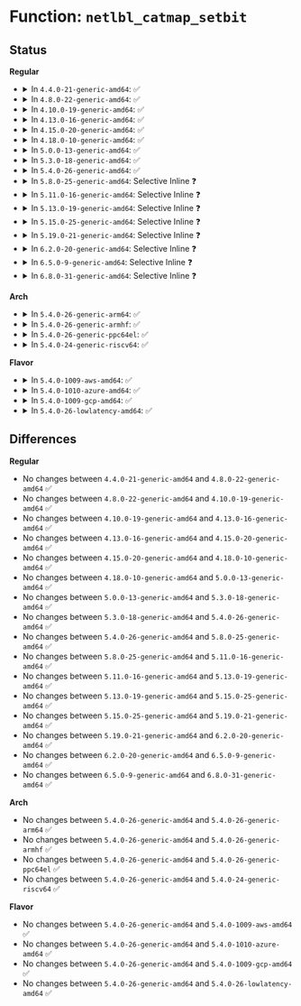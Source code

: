 # Function: <code>netlbl_catmap_setbit</code>

## Status
<b>Regular</b>
<ul>
<li>
<details>
<summary>In <code>4.4.0-21-generic-amd64</code>: ✅</summary>

```c
int netlbl_catmap_setbit(struct netlbl_lsm_catmap * * catmap, u32 bit, gfp_t flags)
```

```json
{
  "name": "netlbl_catmap_setbit",
  "collision_type": "Unique Global",
  "inline_type": "No",
  "funcs": [
    {
      "addr": 18446744071587281936,
      "name": "netlbl_catmap_setbit",
      "external": true,
      "loc": "net/netlabel/netlabel_kapi.c:641",
      "file": "net/netlabel/netlabel_kapi.c",
      "inline": "seen, unknown",
      "caller_inline": [],
      "caller_func": [
        "security/smack/smack_access.c:smk_netlbl_mls",
        "net/netlabel/netlabel_kapi.c:netlbl_catmap_setrng"
      ]
    }
  ],
  "symbols": [
    {
      "addr": 18446744071587281936,
      "name": "netlbl_catmap_setbit",
      "section": ".text",
      "bind": "STB_GLOBAL",
      "size": 63
    }
  ]
}
```
</details>
</li>
<li>
<details>
<summary>In <code>4.8.0-22-generic-amd64</code>: ✅</summary>

```c
int netlbl_catmap_setbit(struct netlbl_lsm_catmap * * catmap, u32 bit, gfp_t flags)
```

```json
{
  "name": "netlbl_catmap_setbit",
  "collision_type": "Unique Global",
  "inline_type": "No",
  "funcs": [
    {
      "addr": 18446744071587746016,
      "name": "netlbl_catmap_setbit",
      "external": true,
      "loc": "net/netlabel/netlabel_kapi.c:783",
      "file": "net/netlabel/netlabel_kapi.c",
      "inline": "seen, unknown",
      "caller_inline": [],
      "caller_func": [
        "security/smack/smack_access.c:smk_netlbl_mls",
        "net/ipv6/calipso.c:calipso_opt_getattr",
        "net/netlabel/netlabel_kapi.c:netlbl_catmap_setrng"
      ]
    }
  ],
  "symbols": [
    {
      "addr": 18446744071587746016,
      "name": "netlbl_catmap_setbit",
      "section": ".text",
      "bind": "STB_GLOBAL",
      "size": 63
    }
  ]
}
```
</details>
</li>
<li>
<details>
<summary>In <code>4.10.0-19-generic-amd64</code>: ✅</summary>

```c
int netlbl_catmap_setbit(struct netlbl_lsm_catmap * * catmap, u32 bit, gfp_t flags)
```

```json
{
  "name": "netlbl_catmap_setbit",
  "collision_type": "Unique Global",
  "inline_type": "No",
  "funcs": [
    {
      "addr": 18446744071587961232,
      "name": "netlbl_catmap_setbit",
      "external": true,
      "loc": "net/netlabel/netlabel_kapi.c:783",
      "file": "net/netlabel/netlabel_kapi.c",
      "inline": "seen, unknown",
      "caller_inline": [],
      "caller_func": [
        "security/smack/smack_access.c:smk_netlbl_mls",
        "net/ipv6/calipso.c:calipso_opt_getattr",
        "net/netlabel/netlabel_kapi.c:netlbl_catmap_setrng"
      ]
    }
  ],
  "symbols": [
    {
      "addr": 18446744071587961232,
      "name": "netlbl_catmap_setbit",
      "section": ".text",
      "bind": "STB_GLOBAL",
      "size": 63
    }
  ]
}
```
</details>
</li>
<li>
<details>
<summary>In <code>4.13.0-16-generic-amd64</code>: ✅</summary>

```c
int netlbl_catmap_setbit(struct netlbl_lsm_catmap * * catmap, u32 bit, gfp_t flags)
```

```json
{
  "name": "netlbl_catmap_setbit",
  "collision_type": "Unique Global",
  "inline_type": "No",
  "funcs": [
    {
      "addr": 18446744071588119392,
      "name": "netlbl_catmap_setbit",
      "external": true,
      "loc": "net/netlabel/netlabel_kapi.c:783",
      "file": "net/netlabel/netlabel_kapi.c",
      "inline": "seen, unknown",
      "caller_inline": [],
      "caller_func": [
        "security/smack/smack_access.c:smk_netlbl_mls",
        "net/ipv6/calipso.c:calipso_opt_getattr",
        "net/netlabel/netlabel_kapi.c:netlbl_catmap_setrng"
      ]
    }
  ],
  "symbols": [
    {
      "addr": 18446744071588119392,
      "name": "netlbl_catmap_setbit",
      "section": ".text",
      "bind": "STB_GLOBAL",
      "size": 63
    }
  ]
}
```
</details>
</li>
<li>
<details>
<summary>In <code>4.15.0-20-generic-amd64</code>: ✅</summary>

```c
int netlbl_catmap_setbit(struct netlbl_lsm_catmap * * catmap, u32 bit, gfp_t flags)
```

```json
{
  "name": "netlbl_catmap_setbit",
  "collision_type": "Unique Global",
  "inline_type": "No",
  "funcs": [
    {
      "addr": 18446744071588667216,
      "name": "netlbl_catmap_setbit",
      "external": true,
      "loc": "net/netlabel/netlabel_kapi.c:783",
      "file": "net/netlabel/netlabel_kapi.c",
      "inline": "seen, unknown",
      "caller_inline": [],
      "caller_func": [
        "security/smack/smack_access.c:smk_netlbl_mls",
        "net/ipv6/calipso.c:calipso_opt_getattr",
        "net/netlabel/netlabel_kapi.c:netlbl_catmap_setrng"
      ]
    }
  ],
  "symbols": [
    {
      "addr": 18446744071588667216,
      "name": "netlbl_catmap_setbit",
      "section": ".text",
      "bind": "STB_GLOBAL",
      "size": 63
    }
  ]
}
```
</details>
</li>
<li>
<details>
<summary>In <code>4.18.0-10-generic-amd64</code>: ✅</summary>

```c
int netlbl_catmap_setbit(struct netlbl_lsm_catmap * * catmap, u32 bit, gfp_t flags)
```

```json
{
  "name": "netlbl_catmap_setbit",
  "collision_type": "Unique Global",
  "inline_type": "No",
  "funcs": [
    {
      "addr": 18446744071589033824,
      "name": "netlbl_catmap_setbit",
      "external": true,
      "loc": "net/netlabel/netlabel_kapi.c:783",
      "file": "net/netlabel/netlabel_kapi.c",
      "inline": "seen, unknown",
      "caller_inline": [],
      "caller_func": [
        "security/smack/smack_access.c:smk_netlbl_mls",
        "net/ipv6/calipso.c:calipso_opt_getattr",
        "net/netlabel/netlabel_kapi.c:netlbl_catmap_setrng"
      ]
    }
  ],
  "symbols": [
    {
      "addr": 18446744071589033824,
      "name": "netlbl_catmap_setbit",
      "section": ".text",
      "bind": "STB_GLOBAL",
      "size": 63
    }
  ]
}
```
</details>
</li>
<li>
<details>
<summary>In <code>5.0.0-13-generic-amd64</code>: ✅</summary>

```c
int netlbl_catmap_setbit(struct netlbl_lsm_catmap * * catmap, u32 bit, gfp_t flags)
```

```json
{
  "name": "netlbl_catmap_setbit",
  "collision_type": "Unique Global",
  "inline_type": "No",
  "funcs": [
    {
      "addr": 18446744071589259856,
      "name": "netlbl_catmap_setbit",
      "external": true,
      "loc": "net/netlabel/netlabel_kapi.c:783",
      "file": "net/netlabel/netlabel_kapi.c",
      "inline": "seen, unknown",
      "caller_inline": [],
      "caller_func": [
        "security/smack/smack_access.c:smk_netlbl_mls",
        "net/ipv6/calipso.c:calipso_opt_getattr",
        "net/netlabel/netlabel_kapi.c:netlbl_catmap_setrng"
      ]
    }
  ],
  "symbols": [
    {
      "addr": 18446744071589259856,
      "name": "netlbl_catmap_setbit",
      "section": ".text",
      "bind": "STB_GLOBAL",
      "size": 63
    }
  ]
}
```
</details>
</li>
<li>
<details>
<summary>In <code>5.3.0-18-generic-amd64</code>: ✅</summary>

```c
int netlbl_catmap_setbit(struct netlbl_lsm_catmap * * catmap, u32 bit, gfp_t flags)
```

```json
{
  "name": "netlbl_catmap_setbit",
  "collision_type": "Unique Global",
  "inline_type": "No",
  "funcs": [
    {
      "addr": 18446744071589715072,
      "name": "netlbl_catmap_setbit",
      "external": true,
      "loc": "net/netlabel/netlabel_kapi.c:769",
      "file": "net/netlabel/netlabel_kapi.c",
      "inline": "seen, unknown",
      "caller_inline": [],
      "caller_func": [
        "security/smack/smack_access.c:smk_netlbl_mls",
        "net/ipv6/calipso.c:calipso_opt_getattr",
        "net/netlabel/netlabel_kapi.c:netlbl_catmap_setrng"
      ]
    }
  ],
  "symbols": [
    {
      "addr": 18446744071589715072,
      "name": "netlbl_catmap_setbit",
      "section": ".text",
      "bind": "STB_GLOBAL",
      "size": 63
    }
  ]
}
```
</details>
</li>
<li>
<details>
<summary>In <code>5.4.0-26-generic-amd64</code>: ✅</summary>

```c
int netlbl_catmap_setbit(struct netlbl_lsm_catmap * * catmap, u32 bit, gfp_t flags)
```

```json
{
  "name": "netlbl_catmap_setbit",
  "collision_type": "Unique Global",
  "inline_type": "No",
  "funcs": [
    {
      "addr": 18446744071589939376,
      "name": "netlbl_catmap_setbit",
      "external": true,
      "loc": "net/netlabel/netlabel_kapi.c:769",
      "file": "net/netlabel/netlabel_kapi.c",
      "inline": "seen, unknown",
      "caller_inline": [],
      "caller_func": [
        "security/smack/smack_access.c:smk_netlbl_mls",
        "net/ipv6/calipso.c:calipso_opt_getattr",
        "net/netlabel/netlabel_kapi.c:netlbl_catmap_setrng"
      ]
    }
  ],
  "symbols": [
    {
      "addr": 18446744071589939376,
      "name": "netlbl_catmap_setbit",
      "section": ".text",
      "bind": "STB_GLOBAL",
      "size": 63
    }
  ]
}
```
</details>
</li>
<li>
<details>
<summary>In <code>5.8.0-25-generic-amd64</code>: Selective Inline ❓</summary>

```c
int netlbl_catmap_setbit(struct netlbl_lsm_catmap * * catmap, u32 bit, gfp_t flags)
```

```json
{
  "name": "netlbl_catmap_setbit",
  "collision_type": "Unique Global",
  "inline_type": "Selective",
  "funcs": [
    {
      "addr": 18446744071590971481,
      "name": "netlbl_catmap_setbit",
      "external": true,
      "loc": "net/netlabel/netlabel_kapi.c:775",
      "file": "net/netlabel/netlabel_kapi.c",
      "inline": "not declared, inlined",
      "caller_inline": [
        "net/netlabel/netlabel_kapi.c:netlbl_catmap_setrng"
      ],
      "caller_func": [
        "security/smack/smack_access.c:smk_import_entry",
        "net/ipv4/cipso_ipv4.c:cipso_v4_parsetag_rbm",
        "net/ipv6/calipso.c:calipso_opt_getattr"
      ]
    }
  ],
  "symbols": [
    {
      "addr": 18446744071590968720,
      "name": "netlbl_catmap_setbit",
      "section": ".text",
      "bind": "STB_GLOBAL",
      "size": 66
    }
  ]
}
```
</details>
</li>
<li>
<details>
<summary>In <code>5.11.0-16-generic-amd64</code>: Selective Inline ❓</summary>

```c
int netlbl_catmap_setbit(struct netlbl_lsm_catmap * * catmap, u32 bit, gfp_t flags)
```

```json
{
  "name": "netlbl_catmap_setbit",
  "collision_type": "Unique Global",
  "inline_type": "Selective",
  "funcs": [
    {
      "addr": 18446744071591036057,
      "name": "netlbl_catmap_setbit",
      "external": true,
      "loc": "net/netlabel/netlabel_kapi.c:775",
      "file": "net/netlabel/netlabel_kapi.c",
      "inline": "not declared, inlined",
      "caller_inline": [
        "net/netlabel/netlabel_kapi.c:netlbl_catmap_setrng"
      ],
      "caller_func": [
        "security/smack/smack_access.c:smack_populate_secattr",
        "net/ipv4/cipso_ipv4.c:cipso_v4_parsetag_rbm",
        "net/ipv6/calipso.c:calipso_opt_getattr"
      ]
    }
  ],
  "symbols": [
    {
      "addr": 18446744071591033296,
      "name": "netlbl_catmap_setbit",
      "section": ".text",
      "bind": "STB_GLOBAL",
      "size": 66
    }
  ]
}
```
</details>
</li>
<li>
<details>
<summary>In <code>5.13.0-19-generic-amd64</code>: Selective Inline ❓</summary>

```c
int netlbl_catmap_setbit(struct netlbl_lsm_catmap * * catmap, u32 bit, gfp_t flags)
```

```json
{
  "name": "netlbl_catmap_setbit",
  "collision_type": "Unique Global",
  "inline_type": "Selective",
  "funcs": [
    {
      "addr": 18446744071590966665,
      "name": "netlbl_catmap_setbit",
      "external": true,
      "loc": "net/netlabel/netlabel_kapi.c:775",
      "file": "net/netlabel/netlabel_kapi.c",
      "inline": "not declared, inlined",
      "caller_inline": [
        "net/netlabel/netlabel_kapi.c:netlbl_catmap_setrng"
      ],
      "caller_func": [
        "security/smack/smack_access.c:smack_populate_secattr",
        "net/ipv4/cipso_ipv4.c:cipso_v4_parsetag_rbm",
        "net/ipv6/calipso.c:calipso_opt_getattr"
      ]
    }
  ],
  "symbols": [
    {
      "addr": 18446744071590963888,
      "name": "netlbl_catmap_setbit",
      "section": ".text",
      "bind": "STB_GLOBAL",
      "size": 66
    }
  ]
}
```
</details>
</li>
<li>
<details>
<summary>In <code>5.15.0-25-generic-amd64</code>: Selective Inline ❓</summary>

```c
int netlbl_catmap_setbit(struct netlbl_lsm_catmap * * catmap, u32 bit, gfp_t flags)
```

```json
{
  "name": "netlbl_catmap_setbit",
  "collision_type": "Unique Global",
  "inline_type": "Selective",
  "funcs": [
    {
      "addr": 18446744071591804141,
      "name": "netlbl_catmap_setbit",
      "external": true,
      "loc": "net/netlabel/netlabel_kapi.c:775",
      "file": "net/netlabel/netlabel_kapi.c",
      "inline": "not declared, inlined",
      "caller_inline": [
        "net/netlabel/netlabel_kapi.c:netlbl_catmap_setrng"
      ],
      "caller_func": [
        "security/smack/smack_access.c:smack_populate_secattr",
        "net/ipv4/cipso_ipv4.c:cipso_v4_parsetag_rbm",
        "net/ipv6/calipso.c:calipso_opt_getattr"
      ]
    }
  ],
  "symbols": [
    {
      "addr": 18446744071591801008,
      "name": "netlbl_catmap_setbit",
      "section": ".text",
      "bind": "STB_GLOBAL",
      "size": 119
    }
  ]
}
```
</details>
</li>
<li>
<details>
<summary>In <code>5.19.0-21-generic-amd64</code>: Selective Inline ❓</summary>

```c
int netlbl_catmap_setbit(struct netlbl_lsm_catmap * * catmap, u32 bit, gfp_t flags)
```

```json
{
  "name": "netlbl_catmap_setbit",
  "collision_type": "Unique Global",
  "inline_type": "Selective",
  "funcs": [
    {
      "addr": 18446744071593515501,
      "name": "netlbl_catmap_setbit",
      "external": true,
      "loc": "net/netlabel/netlabel_kapi.c:775",
      "file": "net/netlabel/netlabel_kapi.c",
      "inline": "not declared, inlined",
      "caller_inline": [
        "net/netlabel/netlabel_kapi.c:netlbl_catmap_setrng"
      ],
      "caller_func": [
        "security/smack/smack_access.c:smack_populate_secattr",
        "net/ipv6/calipso.c:calipso_opt_getattr"
      ]
    }
  ],
  "symbols": [
    {
      "addr": 18446744071593511984,
      "name": "netlbl_catmap_setbit",
      "section": ".text",
      "bind": "STB_GLOBAL",
      "size": 131
    }
  ]
}
```
</details>
</li>
<li>
<details>
<summary>In <code>6.2.0-20-generic-amd64</code>: Selective Inline ❓</summary>

```c
int netlbl_catmap_setbit(struct netlbl_lsm_catmap * * catmap, u32 bit, gfp_t flags)
```

```json
{
  "name": "netlbl_catmap_setbit",
  "collision_type": "Unique Global",
  "inline_type": "Selective",
  "funcs": [
    {
      "addr": 18446744071595435309,
      "name": "netlbl_catmap_setbit",
      "external": true,
      "loc": "net/netlabel/netlabel_kapi.c:775",
      "file": "net/netlabel/netlabel_kapi.c",
      "inline": "not declared, inlined",
      "caller_inline": [
        "net/netlabel/netlabel_kapi.c:netlbl_catmap_setrng"
      ],
      "caller_func": [
        "security/smack/smack_access.c:smack_populate_secattr",
        "net/ipv6/calipso.c:calipso_opt_getattr"
      ]
    }
  ],
  "symbols": [
    {
      "addr": 18446744071595431552,
      "name": "netlbl_catmap_setbit",
      "section": ".text",
      "bind": "STB_GLOBAL",
      "size": 131
    }
  ]
}
```
</details>
</li>
<li>
<details>
<summary>In <code>6.5.0-9-generic-amd64</code>: Selective Inline ❓</summary>

```c
int netlbl_catmap_setbit(struct netlbl_lsm_catmap * * catmap, u32 bit, gfp_t flags)
```

```json
{
  "name": "netlbl_catmap_setbit",
  "collision_type": "Unique Global",
  "inline_type": "Selective",
  "funcs": [
    {
      "addr": 18446744071595942237,
      "name": "netlbl_catmap_setbit",
      "external": true,
      "loc": "net/netlabel/netlabel_kapi.c:775",
      "file": "net/netlabel/netlabel_kapi.c",
      "inline": "not declared, inlined",
      "caller_inline": [
        "net/netlabel/netlabel_kapi.c:netlbl_catmap_setrng"
      ],
      "caller_func": [
        "security/smack/smack_access.c:smack_populate_secattr",
        "net/ipv6/calipso.c:calipso_opt_getattr"
      ]
    }
  ],
  "symbols": [
    {
      "addr": 18446744071595938416,
      "name": "netlbl_catmap_setbit",
      "section": ".text",
      "bind": "STB_GLOBAL",
      "size": 119
    }
  ]
}
```
</details>
</li>
<li>
<details>
<summary>In <code>6.8.0-31-generic-amd64</code>: Selective Inline ❓</summary>

```c
int netlbl_catmap_setbit(struct netlbl_lsm_catmap * * catmap, u32 bit, gfp_t flags)
```

```json
{
  "name": "netlbl_catmap_setbit",
  "collision_type": "Unique Global",
  "inline_type": "Selective",
  "funcs": [
    {
      "addr": 18446744071596804061,
      "name": "netlbl_catmap_setbit",
      "external": true,
      "loc": "net/netlabel/netlabel_kapi.c:775",
      "file": "net/netlabel/netlabel_kapi.c",
      "inline": "not declared, inlined",
      "caller_inline": [
        "net/netlabel/netlabel_kapi.c:netlbl_catmap_setrng"
      ],
      "caller_func": [
        "security/smack/smack_access.c:smack_populate_secattr",
        "net/ipv6/calipso.c:calipso_opt_getattr"
      ]
    }
  ],
  "symbols": [
    {
      "addr": 18446744071596799776,
      "name": "netlbl_catmap_setbit",
      "section": ".text",
      "bind": "STB_GLOBAL",
      "size": 119
    }
  ]
}
```
</details>
</li>
</ul>
<b>Arch</b>
<ul>
<li>
<details>
<summary>In <code>5.4.0-26-generic-arm64</code>: ✅</summary>

```c
int netlbl_catmap_setbit(struct netlbl_lsm_catmap * * catmap, u32 bit, gfp_t flags)
```

```json
{
  "name": "netlbl_catmap_setbit",
  "collision_type": "Unique Global",
  "inline_type": "No",
  "funcs": [
    {
      "addr": 18446603336503669144,
      "name": "netlbl_catmap_setbit",
      "external": true,
      "loc": "net/netlabel/netlabel_kapi.c:769",
      "file": "net/netlabel/netlabel_kapi.c",
      "inline": "seen, unknown",
      "caller_inline": [],
      "caller_func": [
        "security/smack/smack_access.c:smk_netlbl_mls",
        "net/ipv6/calipso.c:calipso_opt_getattr",
        "net/netlabel/netlabel_kapi.c:netlbl_catmap_setrng"
      ]
    }
  ],
  "symbols": [
    {
      "addr": 18446603336503669144,
      "name": "netlbl_catmap_setbit",
      "section": ".text",
      "bind": "STB_GLOBAL",
      "size": 128
    }
  ]
}
```
</details>
</li>
<li>
<details>
<summary>In <code>5.4.0-26-generic-armhf</code>: ✅</summary>

```c
int netlbl_catmap_setbit(struct netlbl_lsm_catmap * * catmap, u32 bit, gfp_t flags)
```

```json
{
  "name": "netlbl_catmap_setbit",
  "collision_type": "Unique Global",
  "inline_type": "No",
  "funcs": [
    {
      "addr": 3236307024,
      "name": "netlbl_catmap_setbit",
      "external": true,
      "loc": "net/netlabel/netlabel_kapi.c:769",
      "file": "net/netlabel/netlabel_kapi.c",
      "inline": "seen, unknown",
      "caller_inline": [],
      "caller_func": [
        "security/smack/smack_access.c:smk_netlbl_mls",
        "net/ipv6/calipso.c:calipso_opt_getattr",
        "net/netlabel/netlabel_kapi.c:netlbl_catmap_setrng"
      ]
    }
  ],
  "symbols": [
    {
      "addr": 3236307024,
      "name": "netlbl_catmap_setbit",
      "section": ".text",
      "bind": "STB_GLOBAL",
      "size": 124
    }
  ]
}
```
</details>
</li>
<li>
<details>
<summary>In <code>5.4.0-26-generic-ppc64el</code>: ✅</summary>

```c
int netlbl_catmap_setbit(struct netlbl_lsm_catmap * * catmap, u32 bit, gfp_t flags)
```

```json
{
  "name": "netlbl_catmap_setbit",
  "collision_type": "Unique Global",
  "inline_type": "No",
  "funcs": [
    {
      "addr": 13835058055297492480,
      "name": "netlbl_catmap_setbit",
      "external": true,
      "loc": "net/netlabel/netlabel_kapi.c:769",
      "file": "net/netlabel/netlabel_kapi.c",
      "inline": "seen, unknown",
      "caller_inline": [],
      "caller_func": [
        "security/smack/smack_access.c:smk_netlbl_mls",
        "net/ipv6/calipso.c:calipso_opt_getattr",
        "net/netlabel/netlabel_kapi.c:netlbl_catmap_setrng"
      ]
    }
  ],
  "symbols": [
    {
      "addr": 13835058055297492480,
      "name": "netlbl_catmap_setbit",
      "section": ".text",
      "bind": "STB_GLOBAL",
      "size": 128
    }
  ]
}
```
</details>
</li>
<li>
<details>
<summary>In <code>5.4.0-24-generic-riscv64</code>: ✅</summary>

```c
int netlbl_catmap_setbit(struct netlbl_lsm_catmap * * catmap, u32 bit, gfp_t flags)
```

```json
{
  "name": "netlbl_catmap_setbit",
  "collision_type": "Unique Global",
  "inline_type": "No",
  "funcs": [
    {
      "addr": 18446743936279606624,
      "name": "netlbl_catmap_setbit",
      "external": true,
      "loc": "net/netlabel/netlabel_kapi.c:769",
      "file": "net/netlabel/netlabel_kapi.c",
      "inline": "seen, unknown",
      "caller_inline": [],
      "caller_func": [
        "security/smack/smack_access.c:smk_netlbl_mls",
        "net/ipv6/calipso.c:calipso_opt_getattr",
        "net/netlabel/netlabel_kapi.c:netlbl_catmap_setrng"
      ]
    }
  ],
  "symbols": [
    {
      "addr": 18446743936279606624,
      "name": "netlbl_catmap_setbit",
      "section": ".text",
      "bind": "STB_GLOBAL",
      "size": 94
    }
  ]
}
```
</details>
</li>
</ul>
<b>Flavor</b>
<ul>
<li>
<details>
<summary>In <code>5.4.0-1009-aws-amd64</code>: ✅</summary>

```c
int netlbl_catmap_setbit(struct netlbl_lsm_catmap * * catmap, u32 bit, gfp_t flags)
```

```json
{
  "name": "netlbl_catmap_setbit",
  "collision_type": "Unique Global",
  "inline_type": "No",
  "funcs": [
    {
      "addr": 18446744071589542976,
      "name": "netlbl_catmap_setbit",
      "external": true,
      "loc": "net/netlabel/netlabel_kapi.c:769",
      "file": "net/netlabel/netlabel_kapi.c",
      "inline": "seen, unknown",
      "caller_inline": [],
      "caller_func": [
        "security/smack/smack_access.c:smk_netlbl_mls",
        "net/ipv6/calipso.c:calipso_opt_getattr",
        "net/netlabel/netlabel_kapi.c:netlbl_catmap_setrng"
      ]
    }
  ],
  "symbols": [
    {
      "addr": 18446744071589542976,
      "name": "netlbl_catmap_setbit",
      "section": ".text",
      "bind": "STB_GLOBAL",
      "size": 63
    }
  ]
}
```
</details>
</li>
<li>
<details>
<summary>In <code>5.4.0-1010-azure-amd64</code>: ✅</summary>

```c
int netlbl_catmap_setbit(struct netlbl_lsm_catmap * * catmap, u32 bit, gfp_t flags)
```

```json
{
  "name": "netlbl_catmap_setbit",
  "collision_type": "Unique Global",
  "inline_type": "No",
  "funcs": [
    {
      "addr": 18446744071589267552,
      "name": "netlbl_catmap_setbit",
      "external": true,
      "loc": "net/netlabel/netlabel_kapi.c:769",
      "file": "net/netlabel/netlabel_kapi.c",
      "inline": "seen, unknown",
      "caller_inline": [],
      "caller_func": [
        "security/smack/smack_access.c:smk_netlbl_mls",
        "net/ipv6/calipso.c:calipso_opt_getattr",
        "net/netlabel/netlabel_kapi.c:netlbl_catmap_setrng"
      ]
    }
  ],
  "symbols": [
    {
      "addr": 18446744071589267552,
      "name": "netlbl_catmap_setbit",
      "section": ".text",
      "bind": "STB_GLOBAL",
      "size": 63
    }
  ]
}
```
</details>
</li>
<li>
<details>
<summary>In <code>5.4.0-1009-gcp-amd64</code>: ✅</summary>

```c
int netlbl_catmap_setbit(struct netlbl_lsm_catmap * * catmap, u32 bit, gfp_t flags)
```

```json
{
  "name": "netlbl_catmap_setbit",
  "collision_type": "Unique Global",
  "inline_type": "No",
  "funcs": [
    {
      "addr": 18446744071589985008,
      "name": "netlbl_catmap_setbit",
      "external": true,
      "loc": "net/netlabel/netlabel_kapi.c:769",
      "file": "net/netlabel/netlabel_kapi.c",
      "inline": "seen, unknown",
      "caller_inline": [],
      "caller_func": [
        "security/smack/smack_access.c:smk_netlbl_mls",
        "net/ipv6/calipso.c:calipso_opt_getattr",
        "net/netlabel/netlabel_kapi.c:netlbl_catmap_setrng"
      ]
    }
  ],
  "symbols": [
    {
      "addr": 18446744071589985008,
      "name": "netlbl_catmap_setbit",
      "section": ".text",
      "bind": "STB_GLOBAL",
      "size": 63
    }
  ]
}
```
</details>
</li>
<li>
<details>
<summary>In <code>5.4.0-26-lowlatency-amd64</code>: ✅</summary>

```c
int netlbl_catmap_setbit(struct netlbl_lsm_catmap * * catmap, u32 bit, gfp_t flags)
```

```json
{
  "name": "netlbl_catmap_setbit",
  "collision_type": "Unique Global",
  "inline_type": "No",
  "funcs": [
    {
      "addr": 18446744071590034672,
      "name": "netlbl_catmap_setbit",
      "external": true,
      "loc": "net/netlabel/netlabel_kapi.c:769",
      "file": "net/netlabel/netlabel_kapi.c",
      "inline": "seen, unknown",
      "caller_inline": [],
      "caller_func": [
        "security/smack/smack_access.c:smk_netlbl_mls",
        "net/ipv6/calipso.c:calipso_opt_getattr",
        "net/netlabel/netlabel_kapi.c:netlbl_catmap_setrng"
      ]
    }
  ],
  "symbols": [
    {
      "addr": 18446744071590034672,
      "name": "netlbl_catmap_setbit",
      "section": ".text",
      "bind": "STB_GLOBAL",
      "size": 63
    }
  ]
}
```
</details>
</li>
</ul>

## Differences
<b>Regular</b>
<ul>
<li>
No changes between <code>4.4.0-21-generic-amd64</code> and <code>4.8.0-22-generic-amd64</code> ✅
</li>
<li>
No changes between <code>4.8.0-22-generic-amd64</code> and <code>4.10.0-19-generic-amd64</code> ✅
</li>
<li>
No changes between <code>4.10.0-19-generic-amd64</code> and <code>4.13.0-16-generic-amd64</code> ✅
</li>
<li>
No changes between <code>4.13.0-16-generic-amd64</code> and <code>4.15.0-20-generic-amd64</code> ✅
</li>
<li>
No changes between <code>4.15.0-20-generic-amd64</code> and <code>4.18.0-10-generic-amd64</code> ✅
</li>
<li>
No changes between <code>4.18.0-10-generic-amd64</code> and <code>5.0.0-13-generic-amd64</code> ✅
</li>
<li>
No changes between <code>5.0.0-13-generic-amd64</code> and <code>5.3.0-18-generic-amd64</code> ✅
</li>
<li>
No changes between <code>5.3.0-18-generic-amd64</code> and <code>5.4.0-26-generic-amd64</code> ✅
</li>
<li>
No changes between <code>5.4.0-26-generic-amd64</code> and <code>5.8.0-25-generic-amd64</code> ✅
</li>
<li>
No changes between <code>5.8.0-25-generic-amd64</code> and <code>5.11.0-16-generic-amd64</code> ✅
</li>
<li>
No changes between <code>5.11.0-16-generic-amd64</code> and <code>5.13.0-19-generic-amd64</code> ✅
</li>
<li>
No changes between <code>5.13.0-19-generic-amd64</code> and <code>5.15.0-25-generic-amd64</code> ✅
</li>
<li>
No changes between <code>5.15.0-25-generic-amd64</code> and <code>5.19.0-21-generic-amd64</code> ✅
</li>
<li>
No changes between <code>5.19.0-21-generic-amd64</code> and <code>6.2.0-20-generic-amd64</code> ✅
</li>
<li>
No changes between <code>6.2.0-20-generic-amd64</code> and <code>6.5.0-9-generic-amd64</code> ✅
</li>
<li>
No changes between <code>6.5.0-9-generic-amd64</code> and <code>6.8.0-31-generic-amd64</code> ✅
</li>
</ul>
<b>Arch</b>
<ul>
<li>
No changes between <code>5.4.0-26-generic-amd64</code> and <code>5.4.0-26-generic-arm64</code> ✅
</li>
<li>
No changes between <code>5.4.0-26-generic-amd64</code> and <code>5.4.0-26-generic-armhf</code> ✅
</li>
<li>
No changes between <code>5.4.0-26-generic-amd64</code> and <code>5.4.0-26-generic-ppc64el</code> ✅
</li>
<li>
No changes between <code>5.4.0-26-generic-amd64</code> and <code>5.4.0-24-generic-riscv64</code> ✅
</li>
</ul>
<b>Flavor</b>
<ul>
<li>
No changes between <code>5.4.0-26-generic-amd64</code> and <code>5.4.0-1009-aws-amd64</code> ✅
</li>
<li>
No changes between <code>5.4.0-26-generic-amd64</code> and <code>5.4.0-1010-azure-amd64</code> ✅
</li>
<li>
No changes between <code>5.4.0-26-generic-amd64</code> and <code>5.4.0-1009-gcp-amd64</code> ✅
</li>
<li>
No changes between <code>5.4.0-26-generic-amd64</code> and <code>5.4.0-26-lowlatency-amd64</code> ✅
</li>
</ul>
